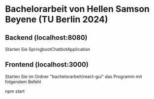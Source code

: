 # Bachelorarbeit von Hellen Samson Beyene (TU Berlin 2024)



## Backend (localhost:8080)

Starten Sie SpringbootChatbotApplication 

## Frontend (localhost:3000)

Starten Sie im Ordner "bachelorarbeit/react-gui" das Programm mit folgendem Befehl

npm start

